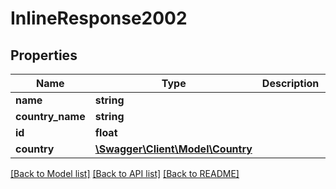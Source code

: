 # InlineResponse2002

## Properties
Name | Type | Description | Notes
------------ | ------------- | ------------- | -------------
**name** | **string** |  | [optional] 
**country_name** | **string** |  | [optional] 
**id** | **float** |  | [optional] 
**country** | [**\Swagger\Client\Model\Country**](Country.md) |  | [optional] 

[[Back to Model list]](../../README.md#documentation-for-models) [[Back to API list]](../../README.md#documentation-for-api-endpoints) [[Back to README]](../../README.md)

